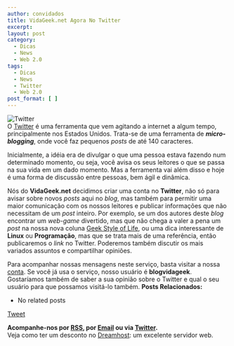 ```yaml
---
author: convidados
title: VidaGeek.net Agora No Twitter
excerpt:
layout: post
category:
  - Dicas
  - News
  - Web 2.0
tags:
  - Dicas
  - News
  - Twitter
  - Web 2.0
post_format: [ ]
---
```

![Twitter][1]  
O [Twitter][2] é uma ferramenta que vem agitando a internet a algum tempo, principalmente nos Estados Unidos. Trata-se de uma ferramenta de ***micro-blogging***, onde você faz pequenos *posts* de até 140 caracteres.

Inicialmente, a idéia era de divulgar o que uma pessoa estava fazendo num determinado momento, ou seja, você avisa os seus leitores o que se passa na sua vida em um dado momento. Mas a ferramenta vai além disso e hoje é uma forma de discussão entre pessoas, bem ágil e dinâmica.

Nós do **VidaGeek.net** decidimos criar uma conta no **Twitter**, não só para avisar sobre novos *posts* aqui no *blog*, mas também para permitir uma maior comunicação com os nossos leitores e publicar informações que não necessitam de um *post* inteiro. Por exemplo, se um dos autores deste *blog* encontrar um *web-game* divertido, mas que não chega a valer a pena um *post* na nossa nova coluna [Geek Style of Life][3], ou uma dica interessante de **Linux** ou **Programação**, mas que se trata mais de uma referência, então publicaremos o *link* no Twitter. Poderemos também discutir os mais variados assuntos e compartilhar opiniões.

Para acompanhar nossas mensagens neste serviço, basta visitar a nossa [conta][4]. Se você já usa o serviço, nosso usuário é **blogvidageek**. Gostaríamos também de saber a sua opinião sobre o Twitter e qual o seu usuário para que possamos visitá-lo também. 
**Posts Relacionados:** 
*   No related posts



[Tweet][5] 





**Acompanhe-nos por [ RSS][6], por [Email][7] ou via [Twitter][8].**  
Veja como ter um desconto no [Dreamhost][9]: um excelente servidor web.

 [1]: http://vidageek.net/wp-content/uploads/2008/08/twitter.png
 [2]: http://twitter.com/ "Twitter"
 [3]: http://vidageek.net/tags/geekstyleoflife/ "Geek Style of Life"
 [4]: http://twitter.com/blogvidageek "Vida Geek no Twitter"
 [5]: https://twitter.com/share
 [6]: http://feeds.feedburner.com/VidaGeek
 [7]: http://feedburner.google.com/fb/a/mailverify?uri=VidaGeek&loc=pt_BR
 [8]: http://twitter.com/blogvidageek
 [9]: http://vidageek.net/dreamhost/
